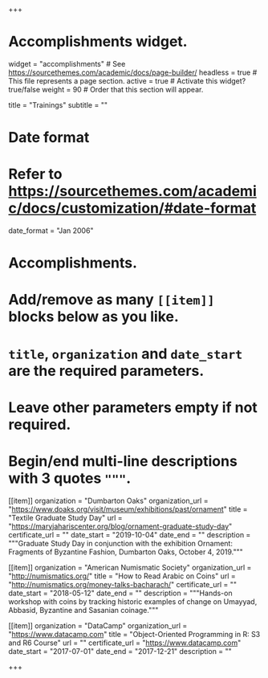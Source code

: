 +++
# Accomplishments widget.
widget = "accomplishments"  # See https://sourcethemes.com/academic/docs/page-builder/
headless = true  # This file represents a page section.
active = true  # Activate this widget? true/false
weight = 90  # Order that this section will appear.

title = "Trainings"
subtitle = ""

# Date format
#   Refer to https://sourcethemes.com/academic/docs/customization/#date-format
date_format = "Jan 2006"

# Accomplishments.
#   Add/remove as many `[[item]]` blocks below as you like.
#   `title`, `organization` and `date_start` are the required parameters.
#   Leave other parameters empty if not required.
#   Begin/end multi-line descriptions with 3 quotes `"""`.

[[item]]
  organization = "Dumbarton Oaks"
  organization_url = "https://www.doaks.org/visit/museum/exhibitions/past/ornament"
  title = "Textile Graduate Study Day"
  url = "https://maryjahariscenter.org/blog/ornament-graduate-study-day"
  certificate_url = ""
  date_start = "2019-10-04"
  date_end = ""
  description = """Graduate Study Day in conjunction with the exhibition Ornament: Fragments of Byzantine Fashion, Dumbarton Oaks, October 4, 2019."""

[[item]]
  organization = "American Numismatic Society"
  organization_url = "http://numismatics.org/"
  title = "How to Read Arabic on Coins"
  url = "http://numismatics.org/money-talks-bacharach/"
  certificate_url = ""
  date_start = "2018-05-12"
  date_end = ""
  description = """Hands-on workshop with coins by tracking historic examples of change on Umayyad, Abbasid, Byzantine and Sasanian coinage."""

[[item]]
  organization = "DataCamp"
  organization_url = "https://www.datacamp.com"
  title = "Object-Oriented Programming in R: S3 and R6 Course"
  url = ""
  certificate_url = "https://www.datacamp.com"
  date_start = "2017-07-01"
  date_end = "2017-12-21"
  description = ""
  
+++
